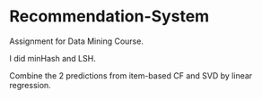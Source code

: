 # Recommendation-System

Assignment for Data Mining Course.

I did minHash and LSH.

Combine the 2 predictions from item-based CF and SVD by linear regression.
